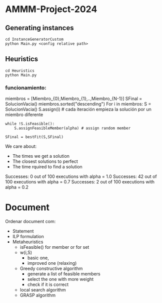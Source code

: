 # AMMM-Project-2024

## Generating instances
```
cd InstanceGeneratorCustom
python Main.py <config relative path>
```

## Heuristics
```
cd Heuristics
python Main.py
```

### funcionamiento:
miembros = [Miembro_{0},Miembro_{1},..,Miembro_{N-1}]
SFinal = SolucionVacia()
miembros.sorted("descending")
For i in miembros:
    S = SolucionVacia()
    S.assign(i) # cada iteración empieza la solución por un miembro diferente

    while !S.isFeasible():
        S.assignFeasibleMember(alpha) # assign random member

    SFinal = bestFit(S,SFinal)

We care about: 
- The times we get a solution
- The closest solutions to perfect
- The time rquired to find a solution

Successes: 0  out of 100 executions with alpha = 1.0
Successes: 42 out of 100 executions with alpha = 0.7
Successes: 2  out of 100 executions with alpha = 0.2

# Document
Ordenar document com:
- Statement
- ILP formulation
- Metaheuristics
  - isFeasible() for member or for set
  - w(i,S)
    - basic one,
    - improved one (relaxing)
  - Greedy constructive algorithm
    - generate a list of feasible members
    - select the one with more weight
    - check if it is correct
  - local search algorithm
  - GRASP algorithm